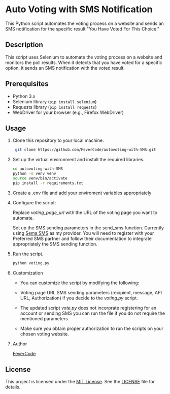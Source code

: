 # Auto Voting with SMS Notification

This Python script automates the voting process on a website and sends an SMS notification for the specific result "You Have Voted For This Choice."

## Description

This script uses Selenium to automate the voting process on a website and monitors the poll results. When it detects that you have voted for a specific option, it sends an SMS notification with the voted result.

## Prerequisites

- Python 3.x
- Selenium library (`pip install selenium`)
- Requests library (`pip install requests`)
- WebDriver for your browser (e.g., Firefox WebDriver)

## Usage

1. Clone this repository to your local machine.

   ```bash
    git clone https://github.com/FeverCode/autovoting-with-SMS.git


2. Set up the virtual environment and install the required libraries.

   ```bash
   cd autovoting-with-SMS
   python -m venv venv
   source venv/bin/activate
   pip install -r requirements.txt
   ```
4. Create a .env file and add your enviroment variables appropriately


5. Configure the script:

    Replace *voting_page_url* with the URL of the voting page you want to automate.

    Set up the SMS sending parameters in the send_sms function.
    Currently using [Sema SMS](https://semasms.co.ke/login) as my provider. You will need to register with your Preferred SMS partner and follow their documentation to integrate appropriately the SMS sending function.

6. Run the script.

   ```bash
   python voting.py
   ```
7. Customization

   * You can customize the script by modifying the following:

    * Voting page URL
    SMS sending parameters (recipient, message, API URL, Authorization) if you decide to the *voting.py* script. 
    
    * The updated script *vote.py* does not incorprate registering for an account or sending SMS you can run the file if you do not require the mentioned parameters.

    * Make sure you obtain proper authorization to run the scripts on your chosen voting website.

8. Author

    [FeverCode](https://github.com/FeverCode)
## License

This project is licensed under the [MIT License](LICENSE). See the [LICENSE](LICENSE) file for details.


